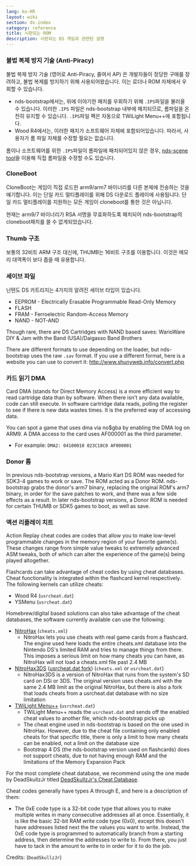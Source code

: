 ```yaml
---
lang: ko-KR
layout: wiki
section: ds-index
category: reference
title: 시판되는 ROM
description: 시판되는 DS 게임과 관련된 설명
---
```


### 불법 복제 방지 기술 (Anti-Piracy)

불법 복제 방지 기술 (영어로 Anti-Piracy, 줄여서 AP) 은 개발자들이 정당한 구매를 장려하고, 불법 복제를 방지하기 위해 사용되어왔습니다. 이는 로더나 ROM 자체에서 우회할 수 있습니다.

- nds-bootstrap에서는, 위에 이야기한 패치를 우회하기 위해 `.IPS`파일을 불러올 수 있습니다. 이러한 `.IPS` 파일은 nds-bootstrap 내부에 패치되므로, 롬파일을 온전히 유지할 수 있습니다. `.IPS`파일 팩은 자동으로 TWiLight Menu++에 포함됩니다.
- Wood R4에서는, 이러한 패치가 소프트웨어 자체에 포함되어있습니다. 따라서, 사용자가 롬 파일 자체를 수정할 필요는 없습니다.

롬이나 소프트웨어를 위한 `.IPS`파일이 롬파일에 패치되어있지 않은 경우, [nds-scene tool](https://gbatemp.net/download/retrogamefan-nds-rom-tool-v1-0_b1215.35735/)을 이용해 직접 롬파일을 수정할 수도 있습니다.

### CloneBoot

CloneBoot는 게임이 직접 로드한 arm9/arm7 바이너리를 다른 본체에 전송하는 것을 얘기합니다. 이는 단일 카드 멀티플레이를 위해 DS 다운로드 플레이에 사용됩니다. 단일 카드 멀티플레이를 지원하는 모든 게임이 cloneboot를 통한 것은 아닙니다.

현재는 arm9/7 바이너리가 RSA 서명을 무효화하도록 패치되어 nds-bootstrap의 cloneboot패치를 쓸 수 없게되었습니다.

### Thumb 구조
보통의 32비트 ARM 구조 대신에, THUMB는 16비트 구조를 이용합니다. 이것은 메모리 대역폭이 보다 좁을 때 유용합니다.

### 세이브 파일
닌텐도 DS 카트리지는 4가지의 알려진 세이브 타입이 있습니다.

- EEPROM - Electrically Erasable Programmable Read-Only Memory
- FLASH
- FRAM - Ferroelectric Random-Access Memory
- NAND - NOT-AND

Though rare, there are DS Cartridges with NAND based saves: WarioWare DIY & Jam with the Band (USA)/Daigasso Band Brothers

There are different formats to use depending on the loader, but nds-bootstrap uses the raw `.sav` format. If you use a different format, here is a website you can use to convert it: http://www.shunyweb.info/convert.php

### 카드 읽기 DMA
Card DMA (stands for Direct Memory Access) is a more efficient way to read cartridge data than by software. When there isn't any data available, code can still execute. In software cartridge data reads, polling the register to see if there is new data wastes times. It is the preferred way of accessing data.

You can spot a game that uses dma via no$gba by enabling the DMA log on ARM9. A DMA access to the card uses AF000001 as the third parameter.
- For example: `DMA2: 04100010 023C18C0 AF000001`

### Donor 롬

In previous nds-bootstrap versions, a Mario Kart DS ROM was needed for SDK3-4 games to work or save. The ROM acted as a Donor ROM. nds-bootstrap grabs the donor's arm7 binary, replacing the original ROM's arm7 binary, in order for the save patches to work, and there was a few side effects as a result. In later nds-bootstrap versions, a Donor ROM is needed for certain THUMB or SDK5 games to boot, as well as save.

### 액션 리플레이 치트

Action Replay cheat codes are codes that allow you to make low-level programmable changes in the memory region of your favorite game(s). These changes range from simple value tweaks to extremely advanced ASM tweaks, both of which can alter the experience of the game(s) being played altogether.

Flashcards can take advantage of cheat codes by using cheat databases. Cheat functionality is integrated within the flashcard kernel respectively. The following kernels can utilize cheats:
- Wood R4 (`usrcheat.dat`)
- YSMenu (`usrcheat.dat`)

Homebrew/digital based solutions can also take advantage of the cheat databases, the software currently available can use the following:
- [NitroHax](https://www.chishm.com/NitroHax) (`cheats.xml`)
  - NitroHax lets you use cheats with real game cards from a flashcard. The engine used here loads the entire cheats.xml database into the Nintendo DS's limited RAM and tries to manage things from there. This imposes a serious limit on how many cheats you can have, as NitroHax will not load a cheats.xml file past 2.4 MB
- [NitroHax3DS](https://github.com/ahezard/NitroHax3DS/releases) ([usrcheat.dat fork](https://github.com/Epicpkmn11/NitroHax3DS/releases)) (`cheats.xml` or `usrcheat.dat`)
  - NitroHax3DS is a version of NitroHax that runs from the system's SD card on DSi or 3DS. The original version uses cheats.xml with the same 2.4 MB limit as the original NitroHax, but there is also a fork that loads cheats from a usrcheat.dat database with no size limitation
- [TWiLight Menu++](https://github.com/DS-Homebrew/TWiLightMenu/releases) (`usrcheat.dat`)
  - TWiLight Menu++ reads the `usrcheat.dat` and sends off the enabled cheat values to another file, which nds-bootstrap picks up
  - The cheat engine used in nds-bootstrap is based on the one used in NitroHax. However, due to the cheat file containing only enabled cheats for that specific title, there is only a limit to how many cheats can be enabled, not a limit on the database size
  - Bootstrap 4 DS (the nds-bootstrap version used on flashcards) does not support cheats, due to not having enough RAM and the limitations of the Memory Expansion Pack

For the most complete cheat database, we recommend using the one made by DeadSkullzJr titled [DeadSkullzJr's Cheat Database](https://gbatemp.net/threads/deadskullzjrs-nds-cheat-databases.488711).

Cheat codes generally have types A through E, and here is a description of them:

- The 0xE code type is a 32-bit code type that allows you to make multiple writes in many consecutive addresses all at once. Essentially, it is like the basic 32-bit RAM write code type (0x0), except this doesn't have addresses listed next the the values you want to write. Instead, the 0xE code type is programmed to automatically branch from a starting address, then determine the addresses to write to. From there, you just have to tack in the amount to write to in order for it to do the job.

Credits: (`DeadSkullzJr`)
